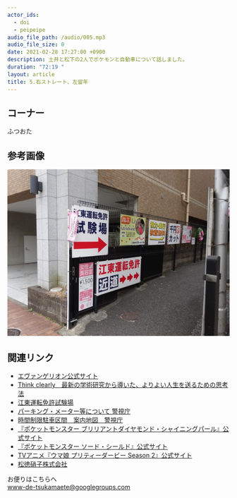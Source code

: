 ```yaml
---
actor_ids:
  - doi
  - peipeipe
audio_file_path: /audio/005.mp3
audio_file_size: 0
date: 2021-02-28 17:27:00 +0900
description: 土井と松下の2人でポケモンと自動車について話しました。
duration: "72:19 "
layout: article
title: 5.右ストレート、左留年
---
```

## コーナー<br/>
ふつおた

## 参考画像
![005.jpg](/Photo/005.jpg)

## 関連リンク
- [エヴァンゲリオン公式サイト](https://www.evangelion.co.jp/)
- [Think clearly　最新の学術研究から導いた、よりよい人生を送るための思考法](https://www.amazon.co.jp/dp/B07QCNS9TS)
- [江東運転免許試験場](https://www.keishicho.metro.tokyo.jp/menkyo/shikenjo/shikenjo/koto.html)
- [パーキング・メーター等について 警視庁](https://www.keishicho.metro.tokyo.jp/faq/koutuanzen/parkingmeter.html#cmsBD095)
- [時間制限駐車区間　案内地図　警視庁](https://www.keishicho.metro.tokyo.jp/kotsu/hairyo/tadashi_pking/chizu.html)
- [『ポケットモンスター ブリリアントダイヤモンド・シャイニングパール』公式サイト](https://www.pokemon.co.jp/ex/bdsp/)
- [『ポケットモンスター ソード・シールド』公式サイト](https://www.pokemon.co.jp/ex/sword_shield/)
- [TVアニメ『ウマ娘 プリティーダービー Season 2』公式サイト](https://anime-umamusume.jp/)
- [松徳硝子株式会社](http://www.stglass.co.jp/products/usuhari/)

お便りはこちらへ<br/>
www-de-tsukamaete@googlegroups.com
